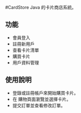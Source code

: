 #CardStore
Java 的卡片商店系統。
## 功能
- 會員登入
- 註冊新用戶
- 查看卡片清單
- 購買卡片
- 用戶資料管理

## 使用說明
- 登錄或註冊帳戶來開始購買卡片。
- 在 購物頁面瀏覽並選擇卡片。
- 提交訂單並查看修改訂單。
